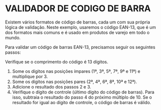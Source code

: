 # VALIDADOR DE CODIGO DE BARRA

Existem vários formatos de código de barras, cada um com sua própria lógica de validação.
Neste exemplo, usaremos o código EAN-13, que é um dos formatos mais comuns e é usado em produtos
de varejo em todo o mundo.

Para validar um código de barras EAN-13, precisamos seguir os seguintes passos:

Verifique se o comprimento do código é 13 dígitos.

1. Some os dígitos nas posições ímpares (1ª, 3ª, 5ª, 7ª, 9ª e 11ª) e multiplique por 3.
2. Some os dígitos nas posições pares (2ª, 4ª, 6ª, 8ª, 10ª e 12ª).
3. Adicione o resultado dos passos 2 e 3.
4. Verifique o dígito de controle (último dígito do código de barras). Para isso, subtraia o resultado do passo 4 do próximo múltiplo de 10. Se o resultado for igual ao dígito de controle, o código de barras é válido.
